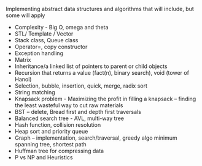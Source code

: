 Implementing abstract data structures and algorithms that will include, but some will apply

- Complexity - Big O, omega and theta
- STL/ Template / Vector
- Stack class, Queue class
- Operator=, copy constructor
- Exception handling
- Matrix
- Inheritance/a linked list of pointers to parent or child objects
- Recursion that returns a value (fact(n), binary search), void (tower of Hanoi)
- Selection, bubble, insertion, quick, merge, radix sort
- String matching
- Knapsack problem - Maximizing the profit in filling a knapsack – finding the least wasteful way to cut raw materials
- BST – delete, Bread first and depth first traversals
- Balanced search tree - AVL, multi-way tree
- Hash function, collision resolution
- Heap sort and priority queue
- Graph – implementation, search/traversal, greedy algo minimum spanning tree, shortest path
- Huffman tree for compressing data
- P vs NP and Heuristics
 
